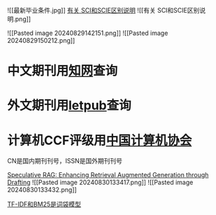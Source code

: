 ![[最新毕业条件.jpg]]
[有关 SCI和SCIE区别说明](https://support.clarivate.com/ScientificandAcademicResearch/s/article/Web-of-Science-Core-Collection%E6%A0%B8%E5%BF%83%E5%90%88%E9%9B%86%E6%9C%89%E5%85%B3-SCI%E5%92%8CSCIE%E5%8C%BA%E5%88%AB%E8%AF%B4%E6%98%8E?language=zh_CN)
![[有关 SCI和SCIE区别说明.png]]

![[Pasted image 20240829142151.png]]
![[Pasted image 20240829150212.png]]


# 中文期刊用[知网](https://www.cnki.net/)查询

# 外文期刊用[letpub]()查询

# 计算机CCF评级用[中国计算机协会](https://www.ccf.org.cn/)

CN是国内期刊刊号，ISSN是国外期刊刊号

[Speculative RAG: Enhancing Retrieval Augmented Generation through Drafting](https://zhuanlan.zhihu.com/p/716706882)
![[Pasted image 20240830133417.png]]
![[Pasted image 20240830133432.png]]



[TF-IDF和BM25是词袋模型](https://www.bilibili.com/video/BV1XT421Q7fw?vd_source=8eeb95afad0b915ecad68dbb569e912e) 

